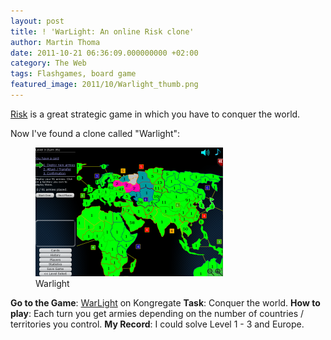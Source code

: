 ```yaml
---
layout: post
title: ! 'WarLight: An online Risk clone'
author: Martin Thoma
date: 2011-10-21 06:36:09.000000000 +02:00
category: The Web
tags: Flashgames, board game
featured_image: 2011/10/Warlight_thumb.png
---
```

<a href="http://en.wikipedia.org/wiki/Risk_(game)">Risk</a> is a great strategic game in which you have to conquer the world.

Now I've found a clone called "Warlight":
<figure class="aligncenter">
            <a href="../images/2011/10/Warlight-300x206.png"><img src="../images/2011/10/Warlight-300x206.png" alt="Warlight" style="max-width:300px;max-height:206px" class="size-medium wp-image-6511"/></a>
            <figcaption class="text-center">Warlight</figcaption>
        </figure>

<strong>Go to the Game</strong>: <a href="http://www.kongregate.com/games/FizzerWL/warlight">WarLight</a> on Kongregate
<strong>Task</strong>: Conquer the world.
<strong>How to play</strong>: Each turn you get armies depending on the number of countries / territories you control.
<strong>My Record</strong>: I could solve Level 1 - 3 and Europe.
